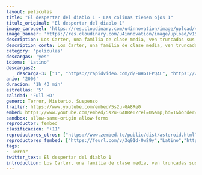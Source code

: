 ```yaml
---
layout: peliculas
title: "El despertar del diablo 1 - Las colinas tienen ojos 1"
titulo_original: "El despertar del diablo 1"
image_carousel: 'https://res.cloudinary.com/u4innovation/image/upload/v1560286538/despertar1-poster-min_pxvjol.jpg'
image_banner: 'https://res.cloudinary.com/u4innovation/image/upload/v1560286538/desperta-1-banner-min_o5voyl.jpg'
description: Los Carter, una familia de clase media, ven truncadas sus vacaciones cuando su caravana sufre un extraño accidente en el desierto de Nuevo México. Aislados del mundo, pronto se darán cuenta de que no están solos. En las colinas habita una estirpe de sanguinarios mutantes, fruto de las continuas pruebas nucleares del ejército, y que no dudarán en aniquilar a los Carter de las formas más espeluznantes.
description_corta: Los Carter, una familia de clase media, ven truncadas sus vacaciones cuando su caravana sufre un extraño accidente en el desierto de Nuevo México. Aislados del mundo, pronto se darán cuenta de que no están solos. En las colinas habita una estirpe de sanguinarios mutantes, fruto de...
category: 'peliculas'
descargas: 'yes'
idioma: 'Latino'
descargas2:
    descarga-3: ["1", "https://rapidvideo.com/d/FWHGIEPQAL", "https://www.google.com/s2/favicons?domain=mega.nz","Mega","https://res.cloudinary.com/imbriitneysam/image/upload/v1541473684/mexico.png", "Latino", "Full HD"]
anio: '2006'
duracion: '1h 43 min'
estrellas: '5'
calidad: 'Full HD'
genero: Terror, Misterio, Suspenso
trailer: https://www.youtube.com/embed/5s2u-GA8Re0
embed: https://www.youtube.com/embed/5s2u-GA8Re0?rel=0&amp;hd=1&border=0&wmode=opaque&enablejsapi=1&modestbranding=1&controls=1&showinfo=1
sandbox: allow-same-origin allow-forms
reproductor: fembed
clasificacion: '+11'
reproductores_otros: ["https://www.zembed.to/public/dist/asteroid.html?id=34b908806d80dcf2db9a967ee29155b9&title=The%20Hills%20Have%20Eyes","Latino","https://movcloud.net/embed/xa-tkea3FzF7","Latino","https://embed.mystream.to/h01cpvo7cjw9","Latino"]
reproductores_fembed: ["https://feurl.com/v/3q91d-0w29y","Latino","https://feurl.com/v/7rpx4cg81znl5jd","Latino"]
tags:
- Terror
twitter_text: El despertar del diablo 1
introduction: Los Carter, una familia de clase media, ven truncadas sus vacaciones cuando su caravana sufre un extraño accidente en el desierto de Nuevo México. Aislados del mundo, pronto se darán cuenta de que no están solos. En las colinas habita una estirpe de sanguinarios mutantes, fruto de...
---
```



 







